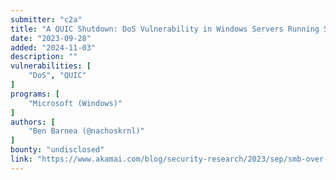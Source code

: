 ```yaml
---
submitter: "c2a"
title: "A QUIC Shutdown: DoS Vulnerability in Windows Servers Running SMB over QUIC"
date: "2023-09-28"
added: "2024-11-03"
description: ""
vulnerabilities: [
    "DoS", "QUIC"
]
programs: [
    "Microsoft (Windows)"
]
authors: [
    "Ben Barnea (@nachoskrnl)"
]
bounty: "undisclosed"
link: "https://www.akamai.com/blog/security-research/2023/sep/smb-over-quic-dos-windows-servers"
---
```




